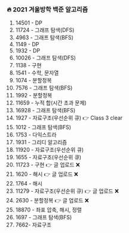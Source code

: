 ### 🔥 2021 겨울방학 백준 알고리즘

 1. 14501 - DP
 2. 11724 - 그래프 탐색(DFS)
 3. 4963 - 그래프 탐색(BFS)
 4. 1149 - DP
 5. 1932 - DP
 6. 10026 - 그래프 탐색(DFS)
 7. 1138 - 구현
 8. 1541 - 수학, 문자열
 9. 1074 - 분할정복
 10. 7576 - 그래프 탐색(BFS)
 11. 1992 - 분할정복
 12. 11659 - 누적 합(시간 초과 문제)
 13. 16928 - 그래프 탐색(BFS)
 14. 1927 - 자료구조(우선순위 큐) 👉 Class 3 clear
 15. 1012 - 그래프 탐색(BFS)
 16. 1753 - 다익스트라
 17. 1931 - 그리디 알고리즘
 18. 11920 - 자료구조(우선순위 큐)
 19. 1655 - 자료구조(우선순위 큐)
 20. 11723 - 구현 👉 글 업로드 ❌
 21. 1620 - 해시 👉 글 업로드 ❌
 22. 1764 - 해시
 23. 11279 - 자료구조(우선순위 큐) 👉 글 업로드 ❌
 24. 2630 - 분할정복 👉 글 업로드 ❌
 25. 18870 - 좌표 압축, 해시, 정렬
 26. 1697 - 그래프 탐색(BFS)
 27. 7662- 자료구조
